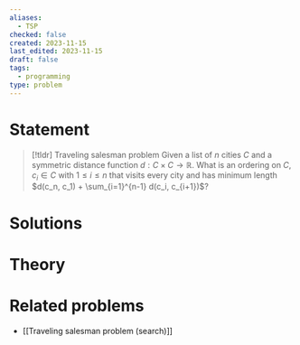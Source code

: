```yaml
---
aliases:
  - TSP
checked: false
created: 2023-11-15
last_edited: 2023-11-15
draft: false
tags:
  - programming
type: problem
---
```

# Statement

>[!tldr] Traveling salesman problem
>Given a list of $n$ cities $C$ and a symmetric distance function $d: C \times C \rightarrow \mathbb{R}$. What is an ordering on $C$, $c_i \in C$ with $1 \leq i \leq n$ that visits every city and has minimum length $d(c_n, c_1) + \sum_{i=1}^{n-1} d(c_i, c_{i+1})$?

# Solutions

# Theory

# Related problems
- [[Traveling salesman problem (search)]]
